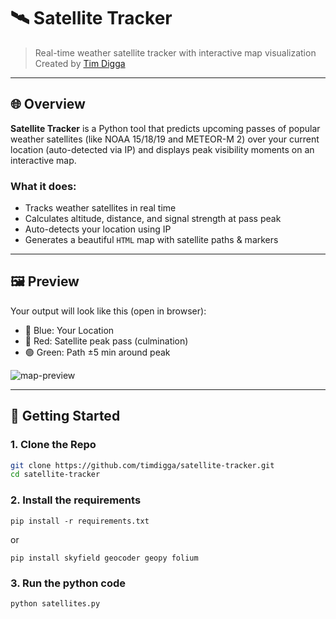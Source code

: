 # 🛰️ Satellite Tracker

> Real-time weather satellite tracker with interactive map visualization  
> Created by [Tim Digga](https://github.com/timdigga)

---

## 🌐 Overview

**Satellite Tracker** is a Python tool that predicts upcoming passes of popular weather satellites (like NOAA 15/18/19 and METEOR-M 2) over your current location (auto-detected via IP) and displays peak visibility moments on an interactive map.

### What it does:

- Tracks weather satellites in real time
- Calculates altitude, distance, and signal strength at pass peak
- Auto-detects your location using IP
- Generates a beautiful `HTML` map with satellite paths & markers

---

## 🖼️ Preview

Your output will look like this (open in browser):

- 📍 Blue: Your Location  
- 🔴 Red: Satellite peak pass (culmination)  
- 🟢 Green: Path ±5 min around peak  

![map-preview](https://user-images.githubusercontent.com/yourimage.png) <!-- Optional: replace with real image -->

---

## 🚀 Getting Started

### 1. Clone the Repo

```bash
git clone https://github.com/timdigga/satellite-tracker.git
cd satellite-tracker
```
### 2. Install the requirements
```
pip install -r requirements.txt
```
or 
```
pip install skyfield geocoder geopy folium
```
### 3. Run the python code

```
python satellites.py
```


